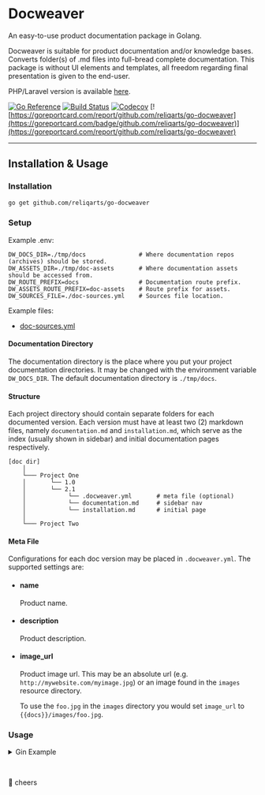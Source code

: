 # Docweaver

An easy-to-use product documentation package in Golang.

Docweaver is suitable for product documentation and/or knowledge bases. Converts folder(s) of .md files into full-bread
complete documentation. This package is without UI elements and templates, all freedom regarding final presentation is
given to the end-user.

PHP/Laravel version is available [here](https://github.com/reliqarts/laravel-docweaver).

[![Go Reference](https://pkg.go.dev/badge/github.com/reliqarts/go-docweaver.svg)](https://pkg.go.dev/github.com/reliqarts/go-docweaver)
[![Build Status](https://github.com/reliqarts/go-docweaver/workflows/CI/badge.svg)](https://github.com/reliqarts/go-docweaver/actions?query=workflow:CI)
[![Codecov](https://img.shields.io/codecov/c/github/reliqarts/go-docweaver.svg?style=flat)](https://codecov.io/gh/reliqarts/go-docweaver)
[![https://goreportcard.com/report/github.com/reliqarts/go-docweaver](https://goreportcard.com/badge/github.com/reliqarts/go-docweaver)](https://goreportcard.com/report/github.com/reliqarts/go-docweaver)

---

## Installation & Usage

### Installation

```bash
go get github.com/reliqarts/go-docweaver
```

### Setup

Example .env:

```dotenv
DW_DOCS_DIR=./tmp/docs               # Where documentation repos (archives) should be stored.
DW_ASSETS_DIR=./tmp/doc-assets       # Where documentation assets should be accessed from.
DW_ROUTE_PREFIX=docs                 # Documentation route prefix.
DW_ASSETS_ROUTE_PREFIX=doc-assets    # Route prefix for assets.
DW_SOURCES_FILE=./doc-sources.yml    # Sources file location.
```

Example files:
- [doc-sources.yml](https://github.com/reliqarts/go-docweaver/blob/main/testdata/doc-sources.yml)

#### Documentation Directory

The documentation directory is the place where you put your project documentation directories. It may be changed with
the environment variable `DW_DOCS_DIR`. The default documentation directory is `./tmp/docs`.

#### Structure

Each project directory should contain separate folders for each documented version. Each version must have at least
two (2) markdown files, namely `documentation.md` and `installation.md`, which serve as the index (usually shown in sidebar) and initial
documentation pages respectively.

```
[doc dir]
    │
    └─── Project One
    │       └── 1.0 
    │       └── 2.1
    │            └── .docweaver.yml       # meta file (optional)
    │            └── documentation.md     # sidebar nav
    │            └── installation.md      # initial page
    │
    └─── Project Two
```

#### Meta File

Configurations for each doc version may be placed in `.docweaver.yml`. The supported settings are:

- #### name
  Product name.
- #### description
  Product description.
- #### image_url
  Product image url. This may be an absolute url (e.g. `http://mywebsite.com/myimage.jpg`) or an image found in
  the `images` resource directory.

  To use the `foo.jpg` in the `images` directory you would set `image_url` to `{{docs}}/images/foo.jpg`.


### Usage

<details>
<summary>Gin Example</summary>

###### main.go

```go
package main

import (
	"github.com/gin-gonic/gin"
	"github.com/reliqarts/go-docweaver"
)

func main() {
	router := gin.New()

	router.GET(docweaver.GetRoutePrefix(), handlers.Documentation())
	router.GET(fmt.Sprintf("%s/*path", docweaver.GetRoutePrefix()), handlers.Documentation())
	router.Static(docweaver.GetAssetsRoutePrefix(), docweaver.GetAssetsDir())

	_ = (router).Run("localhost:8080")
}

// ...
```

###### handlers.go

```go
package handlers

import (
	"github.com/gin-gonic/gin"
	"github.com/reliqarts/go-docweaver"
	"net/http"
)

// ...

func Documentation() gin.HandlerFunc {
	return func(c *gin.Context) {
		path := c.Param("path")
		dw := docweaver.GetRepository("")

		if path == "/" || path == "" {
			products, err := dw.FindAllProducts()
			if err != nil {
				c.HTML(code, "error.gohtml", gin.H{
					"errorCode":    http.StatusInternalServerError,
					"errorMessage": err,
				})
				return
			}

			c.HTML(http.StatusOK, "docs/index.gohtml", gin.H{
				"products": products,
			})
			return
		}

		productKey, version, pagePath := "", "", ""
		pageParts := strings.Split(path, "/")
		if len(pageParts) >= 2 {
			productKey = pageParts[1]
		}
		if len(pageParts) >= 3 {
			version = pageParts[2]
		}
		if len(pageParts) >= 4 {
			pagePath = pageParts[3]
		}

		page, err := dw.GetPage(productKey, version, pagePath)
		if err != nil {
			errMsg := fmt.Sprintf("Page not found. %s", err)
			c.HTML(http.StatusNotFound, "error.gohtml", gin.H{
				"errorCode":    http.StatusNotFound,
				"errorMessage": errMsg,
			})
			c.Abort()
			return
		}

		c.HTML(http.StatusOK, "documentation/show.gohtml", gin.H{
			"page": page,
		})
	}
}

// ...
```

</details>

&nbsp;

:beers: cheers
